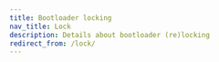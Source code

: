 ```yaml
---
title: Bootloader locking
nav_title: Lock
description: Details about bootloader (re)locking
redirect_from: /lock/
---
```

